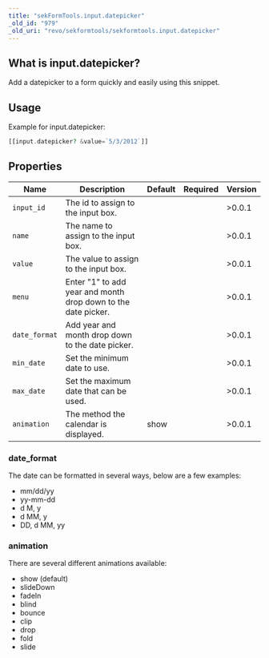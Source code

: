 ```yaml
---
title: "sekFormTools.input.datepicker"
_old_id: "979"
_old_uri: "revo/sekformtools/sekformtools.input.datepicker"
---
```


## What is input.datepicker?

Add a datepicker to a form quickly and easily using this snippet.

## Usage

Example for input.datepicker:

``` php
[[input.datepicker? &value=`5/3/2012`]]
```

## Properties

| Name          | Description                                                   | Default | Required | Version |
| ------------- | ------------------------------------------------------------- | ------- | -------- | ------- |
| `input_id`    | The id to assign to the input box.                            |         |          | >0.0.1  |
| `name`        | The name to assign to the input box.                          |         |          | >0.0.1  |
| `value`       | The value to assign to the input box.                         |         |          | >0.0.1  |
| `menu`        | Enter "1" to add year and month drop down to the date picker. |         |          | >0.0.1  |
| `date_format` | Add year and month drop down to the date picker.              |         |          | >0.0.1  |
| `min_date`    | Set the minimum date to use.                                  |         |          | >0.0.1  |
| `max_date`    | Set the maximum date that can be used.                        |         |          | >0.0.1  |
| `animation`   | The method the calendar is displayed.                         | show    |          | >0.0.1  |

### date\_format

The date can be formatted in several ways, below are a few examples:

- mm/dd/yy
- yy-mm-dd
- d M, y
- d MM, y
- DD, d MM, yy

### animation

There are several different animations available:

- show (default)
- slideDown
- fadeIn
- blind
- bounce
- clip
- drop
- fold
- slide

